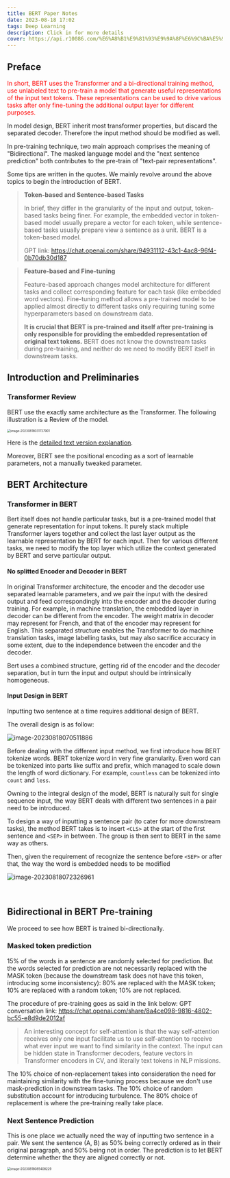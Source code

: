 ```yaml
---
title: BERT Paper Notes
date: 2023-08-18 17:02
tags: Deep Learning
description: Click in for more details
cover: https://api.r10086.com/%E6%A8%B1%E9%81%93%E9%9A%8F%E6%9C%BA%E5%9B%BE%E7%89%87api%E6%8E%A5%E5%8F%A3.php?%E5%9B%BE%E7%89%87%E7%B3%BB%E5%88%97=%E5%8A%A8%E6%BC%AB%E7%BB%BC%E5%90%882
---
```




## Preface

<font color=red>In short, BERT uses the Transformer and a bi-directional training method, use unlabeled text to pre-train a model that generate useful representations of the input text tokens. These representations can be used to drive various tasks after only fine-tuning the additional output layer for different purposes.</font>

In model design, BERT inherit most transformer properties, but discard the separated decoder. Therefore the input method should be modified as well.

In pre-training technique, two main approach comprises the meaning of "Bidirectional". The masked language model and the "next sentence prediction" both contributes to the pre-train of "text-pair representations".

Some tips are written in the quotes. We mainly revolve around the above topics to begin the introduction of BERT.

> **Token-based and Sentence-based Tasks**
>
> In brief, they differ in the granularity of the input and output, token-based tasks being finer. For example, the embedded vector in token-based model usually prepare a vector for each token, while sentence-based tasks usually prepare view a sentence as a unit. BERT is a token-based model.
>
> GPT link: https://chat.openai.com/share/94931112-43c1-4ac8-96f4-0b70db30d187

> **Feature-based and Fine-tuning**
>
> Feature-based approach changes model architecture for different tasks and collect corresponding feature for each task (like embedded word vectors). Fine-tuning method allows a pre-trained model to be applied almost directly to different tasks only requiring tuning some hyperparameters based on downstream data.
>
> **It is crucial that BERT is pre-trained and itself after pre-training is only responsible for providing the embedded representation of original text tokens.** BERT does not know the downstream tasks during pre-training, and neither do we need to modify BERT itself in downstream tasks.



## Introduction and Preliminaries

### Transformer Review

BERT use the exactly same architecture as the Transformer. The following illustration is a Review of the model. 

<img src="https://s2.loli.net/2023/08/18/H49AewfM2JxyY6I.png" alt="image-20230818031727901" style="zoom:50%;" />

Here is the [detailed text version explanation](https://chat.openai.com/share/2f1c51aa-ea50-4e15-bd3a-8883026897ea).

Moreover, BERT see the positional encoding as a sort of learnable parameters, not a manually tweaked parameter.



## BERT Architecture

### Transformer in BERT

Bert itself does not handle particular tasks, but is a pre-trained model that generate representation for input tokens. It purely stack multiple Transformer layers together and collect the last layer output as the learnable representation by BERT for each input. Then for various different tasks, we need to modify the top layer which utilize the context generated by BERT and serve particular output.

#### No splitted Encoder and Decoder in BERT

In original Transformer architecture, the encoder and the decoder use separated learnable parameters, and we pair the input with the desired output and feed correspondingly into the encoder and the decoder during training. For example, in machine translation, the embedded layer in decoder can be different from the encoder. The weight matrix in decoder may represent for French, and that of the encoder may represent for English. This separated structure enables the Transformer to do machine translation tasks, image labelling tasks, but may also sacrifice accuracy in some extent, due to the independence between the encoder and the decoder.  

Bert uses a combined structure, getting rid of the encoder and the decoder separation,  but in turn the input and output should be intrinsically homogeneous. 



#### Input Design in BERT

Inputting two sentence at a time requires additional design of BERT.

The overall design is as follow:

![image-20230818070511886](https://s2.loli.net/2023/08/18/JPnbLkqhAKDFXtT.png)

Before dealing with the different input method, we first introduce how BERT tokenize words. BERT tokenize word in very fine granularity. Even word can be tokenized into parts like suffix and prefix, which managed to scale down the length of word dictionary. For example, `countless` can be tokenized into `count` and `less`.

Owning to the integral design of the model, BERT is naturally suit for single sequence input, the way BERT deals with different two sentences in a pair need to be introduced.

To design a way of inputting a sentence pair (to cater for more downstream tasks), the method BERT takes is to insert `<CLS>` at the start of the first sentence and `<SEP>` in between. The group is then sent to BERT in the same way as others.

Then, given the requirement of recognize the sentence before `<SEP>` or after that, the way the word is embedded needs to be modified

![image-20230818072326961](https://s2.loli.net/2023/08/18/7hTGvjRHMC8i4rL.png)

​                                                                                                                                                                                                                                                                                      

## Bidirectional in BERT Pre-training

We proceed to see how BERT is trained bi-directionally.

### Masked token prediction

15% of the words in a sentence are randomly selected for prediction. But the words selected for prediction are not necessarily replaced with the MASK token (because the downstream task does not have this token, introducing some inconsistency): 80% are replaced with the MASK token; 10% are replaced with a random token; 10% are not replaced.

The procedure of pre-training goes as said in the link below: 
GPT conversation link: https://chat.openai.com/share/8a4ce098-9816-4802-bc55-e8d9de2012af

> An interesting concept for self-attention is that the way self-attention receives only one input facilitate us to use self-attention to receive what ever input we want to find similarity in the context. The input can be hidden state in Transformer decoders, feature vectors in Transformer encoders in CV, and literally text tokens in NLP missions. 

The 10% choice of non-replacement takes into consideration the need for maintaining similarity with the fine-tuning process because we don't use mask-prediction in downstream tasks. The 10% choice of random substitution account for introducing turbulence. The 80% choice of replacement is where the pre-training really take place.

### Next Sentence Prediction

This is one place we actually need the way of inputting two sentence in a pair. We sent the sentence (A, B) as 50% being correctly ordered as in their original paragraph, and 50% being not in order. The prediction is to let BERT determine whether the they are aligned correctly or not.

<img src="https://s2.loli.net/2023/08/18/MKD3afHudzpUox6.png" alt="image-20230818085408229" style="zoom:50%;" />